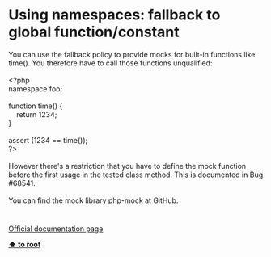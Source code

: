 # Using namespaces: fallback to global function/constant




<div class="phpcode"><span class="html">
You can use the fallback policy to provide mocks for built-in functions like time(). You therefore have to call those functions unqualified:<br><br><span class="default">&lt;?php<br></span><span class="keyword">namespace </span><span class="default">foo</span><span class="keyword">;<br><br>function </span><span class="default">time</span><span class="keyword">() {<br>&#xA0; &#xA0; return </span><span class="default">1234</span><span class="keyword">;<br>}<br><br></span><span class="default">assert </span><span class="keyword">(</span><span class="default">1234 </span><span class="keyword">== </span><span class="default">time</span><span class="keyword">());<br></span><span class="default">?&gt;<br></span><br>However there&apos;s a restriction that you have to define the mock function before the first usage in the tested class method. This is documented in Bug #68541.<br><br>You can find the mock library php-mock at GitHub.</span>
</div>
  

#

[Official documentation page](https://www.php.net/manual/en/language.namespaces.fallback.php)

**[⬆ to root](/)**